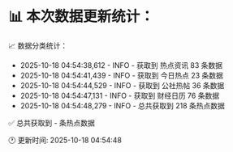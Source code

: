 📊 本次数据更新统计：
==========================

📈 数据分类统计：
- 2025-10-18 04:54:38,612 - INFO - 获取到 热点资讯 83 条数据
- 2025-10-18 04:54:41,439 - INFO - 获取到 今日热点 23 条数据
- 2025-10-18 04:54:44,529 - INFO - 获取到 公社热帖 36 条数据
- 2025-10-18 04:54:47,131 - INFO - 获取到 财经日历 76 条数据
- 2025-10-18 04:54:48,279 - INFO - 总共获取到 218 条热点数据

✅ 总共获取到 - 条热点数据

🕐 更新时间: 2025-10-18 04:54:48
